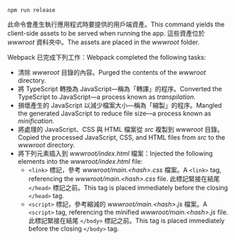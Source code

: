 ```console
npm run release
```

<span data-ttu-id="0a8b1-101">此命令會產生執行應用程式時要提供的用戶端資產。</span><span class="sxs-lookup"><span data-stu-id="0a8b1-101">This command yields the client-side assets to be served when running the app.</span></span> <span data-ttu-id="0a8b1-102">這些資產位於 *wwwroot* 資料夾中。</span><span class="sxs-lookup"><span data-stu-id="0a8b1-102">The assets are placed in the *wwwroot* folder.</span></span>

<span data-ttu-id="0a8b1-103">Webpack 已完成下列工作：</span><span class="sxs-lookup"><span data-stu-id="0a8b1-103">Webpack completed the following tasks:</span></span>

* <span data-ttu-id="0a8b1-104">清除 *wwwroot* 目錄的內容。</span><span class="sxs-lookup"><span data-stu-id="0a8b1-104">Purged the contents of the *wwwroot* directory.</span></span>
* <span data-ttu-id="0a8b1-105">將 TypeScript 轉換為 JavaScript&mdash;稱為「轉譯」的程序。</span><span class="sxs-lookup"><span data-stu-id="0a8b1-105">Converted the TypeScript to JavaScript&mdash;a process known as *transpilation*.</span></span>
* <span data-ttu-id="0a8b1-106">損壞產生的 JavaScript 以減少檔案大小&mdash;稱為「縮製」的程序。</span><span class="sxs-lookup"><span data-stu-id="0a8b1-106">Mangled the generated JavaScript to reduce file size&mdash;a process known as *minification*.</span></span>
* <span data-ttu-id="0a8b1-107">將處理的 JavaScript、CSS 與 HTML 檔案從 *src* 複製到 *wwwroot* 目錄。</span><span class="sxs-lookup"><span data-stu-id="0a8b1-107">Copied the processed JavaScript, CSS, and HTML files from *src* to the *wwwroot* directory.</span></span>
* <span data-ttu-id="0a8b1-108">將下列元素插入到 *wwwroot/index.html* 檔案：</span><span class="sxs-lookup"><span data-stu-id="0a8b1-108">Injected the following elements into the *wwwroot/index.html* file:</span></span>
    * <span data-ttu-id="0a8b1-109">`<link>` 標記，參考 *wwwroot/main.\<hash\>.css* 檔案。</span><span class="sxs-lookup"><span data-stu-id="0a8b1-109">A `<link>` tag, referencing the *wwwroot/main.\<hash\>.css* file.</span></span> <span data-ttu-id="0a8b1-110">此標記緊接在結尾 `</head>` 標記之前。</span><span class="sxs-lookup"><span data-stu-id="0a8b1-110">This tag is placed immediately before the closing `</head>` tag.</span></span>
    * <span data-ttu-id="0a8b1-111">`<script>` 標記，參考縮減的 *wwwroot/main.\<hash\>.js* 檔案。</span><span class="sxs-lookup"><span data-stu-id="0a8b1-111">A `<script>` tag, referencing the minified *wwwroot/main.\<hash\>.js* file.</span></span> <span data-ttu-id="0a8b1-112">此標記緊接在結尾 `</body>` 標記之前。</span><span class="sxs-lookup"><span data-stu-id="0a8b1-112">This tag is placed immediately before the closing `</body>` tag.</span></span>
